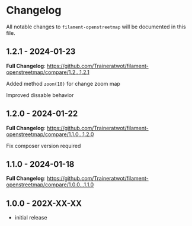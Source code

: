 # Changelog

All notable changes to `filament-openstreetmap` will be documented in this file.

## 1.2.1 - 2024-01-23

**Full Changelog**: https://github.com/Traineratwot/filament-openstreetmap/compare/1.2...1.2.1

Added method `zoom(10)`  for change zoom map

Improved dissable behavior

## 1.2.0 - 2024-01-22

**Full Changelog**: https://github.com/Traineratwot/filament-openstreetmap/compare/1.1.0...1.2.0

Fix composer version required

## 1.1.0 - 2024-01-18

**Full Changelog**: https://github.com/Traineratwot/filament-openstreetmap/compare/1.0.0...1.1.0

## 1.0.0 - 202X-XX-XX

- initial release
